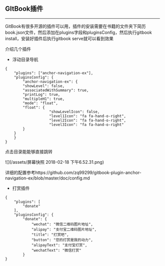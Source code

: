 ## GItBook插件

---

GitBook有很多开源的插件可以用，插件的安装需要在书籍的文件夹下简历book.json文件，然后添加在plugins字段和pluginsConfig，然后执行gitbook install，安装好插件后执行gitbook serve就可以看到效果

介绍几个插件

* 浮动目录导航

```
{
    "plugins": ["anchor-navigation-ex"],
    "pluginsConfig": {
        "anchor-navigation-ex": {
	   	"showLevel": false,
		"associatedWithSummary": true,
		"printLog": true,
		"multipleH1": true,
		"mode": "float",
		"float": {
                    "showLevelIcon": false,
                    "level1Icon": "fa fa-hand-o-right",
                    "level2Icon": "fa fa-hand-o-right",
                    "level3Icon": "fa fa-hand-o-right"
		}
	}
    }
}
```

点击目录能能够直接跳转

![](/assets/屏幕快照 2018-02-18 下午6.52.31.png)

详细的配置参考https://github.com/zq99299/gitbook-plugin-anchor-navigation-ex/blob/master/doc/config.md

* 打赏插件

```
{
    "plugins": [
        "donate"
    ],
    "pluginsConfig": {
        "donate": {
            "wechat": "微信二维码图片地址",
            "alipay": "支付宝二维码图片地址",
            "title": "打赏吧",
            "button": "您的打赏是我的动力",
            "alipayText": "支付宝打赏",
            "wechatText": "微信打赏"
        }
}
```




